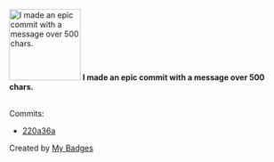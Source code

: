 <img src="https://my-badges.github.io/my-badges/epic-commit.png" alt="I made an epic commit with a message over 500 chars." title="I made an epic commit with a message over 500 chars." width="128">
<strong>I made an epic commit with a message over 500 chars.</strong>
<br><br>

Commits:

- <a href="https://github.com/dai/LMS-locale/commit/220a36a9a6cd96940dcfa2580549a147675330a2">220a36a</a>


Created by <a href="https://github.com/my-badges/my-badges">My Badges</a>
